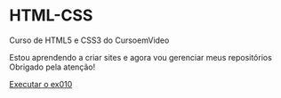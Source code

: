 # HTML-CSS
 Curso de HTML5 e CSS3 do CursoemVideo

 Estou aprendendo a criar sites e agora vou gerenciar meus repositórios
 Obrigado pela atenção!

<a href="https://otaviomellokempner.github.io/html-css/Exercicios/ex010/index.html">Executar o ex010</a>
